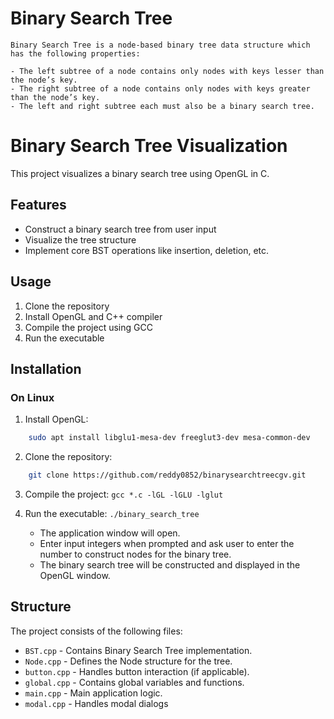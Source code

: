 # Binary Search Tree

```
Binary Search Tree is a node-based binary tree data structure which has the following properties:

- The left subtree of a node contains only nodes with keys lesser than the node’s key.
- The right subtree of a node contains only nodes with keys greater than the node’s key.
- The left and right subtree each must also be a binary search tree.
```

# Binary Search Tree Visualization

This project visualizes a binary search tree using OpenGL in C.

## Features

* Construct a binary search tree from user input
* Visualize the tree structure
* Implement core BST operations like insertion, deletion, etc.

## Usage

1. Clone the repository
2. Install OpenGL and C++ compiler
3. Compile the project using GCC
4. Run the executable

## Installation

### On Linux

1. Install OpenGL:
```bash
    sudo apt install libglu1-mesa-dev freeglut3-dev mesa-common-dev
```

2. Clone the repository: 
```bash
    git clone https://github.com/reddy0852/binarysearchtreecgv.git
```
3. Compile the project: `gcc *.c -lGL -lGLU -lglut`

4. Run the executable: `./binary_search_tree`

    - The application window will open.
    - Enter input integers when prompted and ask user to enter the number to construct nodes for the binary tree. 
    - The binary search tree will be constructed and displayed in the OpenGL window.



## Structure
The project consists of the following files:
- `BST.cpp` - Contains Binary Search Tree implementation.
- `Node.cpp` - Defines the Node structure for the tree.
- `button.cpp` - Handles button interaction (if applicable).
- `global.cpp` - Contains global variables and functions.
- `main.cpp` - Main application logic.
- `modal.cpp` - Handles modal dialogs 

